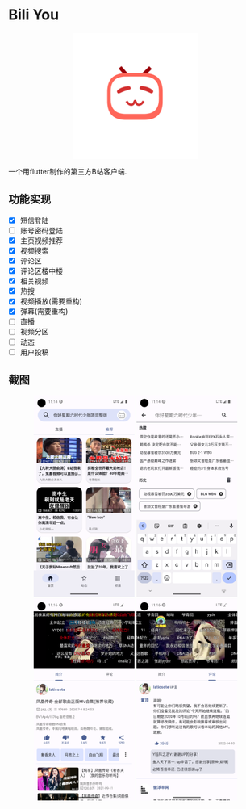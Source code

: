 # Bili You

<div align=center>
<img src="./assets/icon/bili.png" width = "250" alt="" align=center />
</div>

一个用flutter制作的第三方B站客户端.

## 功能实现

- [x] 短信登陆
- [ ] 账号密码登陆
- [x] 主页视频推荐
- [x] 视频搜索
- [x] 评论区
- [x] 评论区楼中楼
- [x] 相关视频
- [x] 热搜
- [x] 视频播放(需要重构)
- [x] 弹幕(需要重构)
- [ ] 直播
- [ ] 视频分区
- [ ] 动态
- [ ] 用户投稿

## 截图

<div align=center>
<img src="assets/screenshot/Screenshot_1675523690.png" width = "200" />
<img src="assets/screenshot/Screenshot_1675523697.png" width = "200"  />
<img src="assets/screenshot/Screenshot_1675523788.png" width = "200"  />
<img src="assets/screenshot/Screenshot_1675523799.png" width = "200" />
</div>
